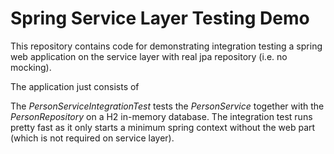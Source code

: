 # Spring Service Layer Testing Demo

This repository contains code for demonstrating integration testing a spring web application
on the service layer with real jpa repository (i.e. no mocking).

The application just consists of 

The *PersonServiceIntegrationTest* tests the *PersonService* together with the *PersonRepository*
on a H2 in-memory database. The integration test runs pretty fast as it only starts a minimum spring context
without the web part (which is not required on service layer).